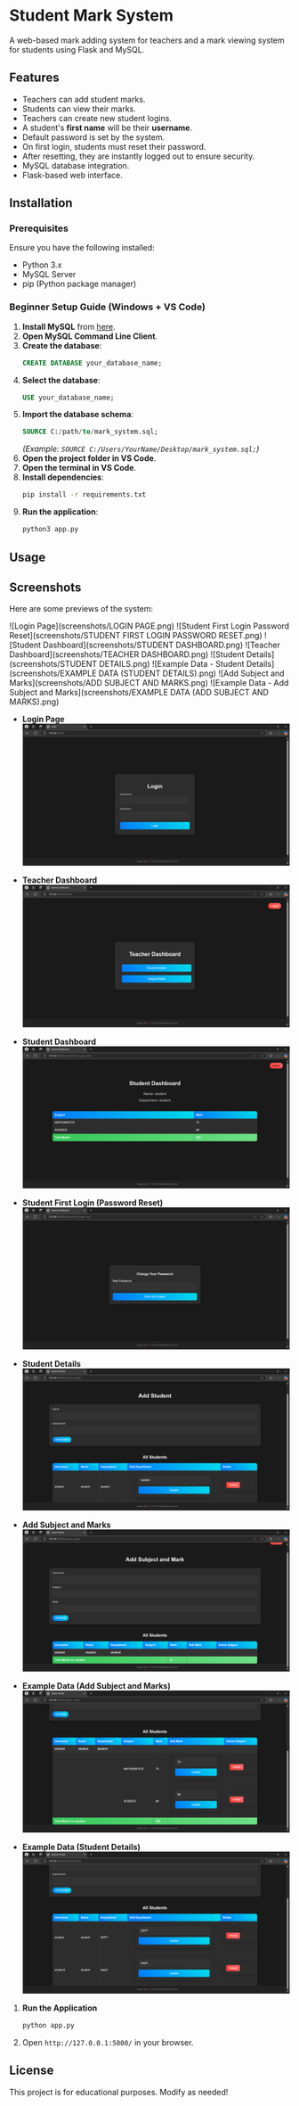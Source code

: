 # Student Mark System

A web-based mark adding system for teachers and a mark viewing system for students using Flask and MySQL.

## Features
- Teachers can add student marks.
- Students can view their marks.
- Teachers can create new student logins.
- A student's **first name** will be their **username**.
- Default password is set by the system.
- On first login, students must reset their password.
- After resetting, they are instantly logged out to ensure security.
- MySQL database integration.
- Flask-based web interface.

## Installation
### Prerequisites
Ensure you have the following installed:
- Python 3.x
- MySQL Server
- pip (Python package manager)

### Beginner Setup Guide (Windows + VS Code)
1. **Install MySQL** from [here](https://dev.mysql.com/downloads/installer/).
2. **Open MySQL Command Line Client**.
3. **Create the database**:
   ```sql
   CREATE DATABASE your_database_name;
   ```
4. **Select the database**:
   ```sql
   USE your_database_name;
   ```
5. **Import the database schema**:
   ```sql
   SOURCE C:/path/to/mark_system.sql;
   ```
   _(Example: `SOURCE C:/Users/YourName/Desktop/mark_system.sql;`)_
6. **Open the project folder in VS Code**.
7. **Open the terminal in VS Code**.
8. **Install dependencies**:
   ```sh
   pip install -r requirements.txt
   ```
9. **Run the application**:
   ```sh
   python3 app.py
   ```

## Usage

## Screenshots
Here are some previews of the system:

![Login Page](screenshots/LOGIN PAGE.png)
![Student First Login Password Reset](screenshots/STUDENT FIRST LOGIN PASSWORD RESET.png)
![Student Dashboard](screenshots/STUDENT DASHBOARD.png)
![Teacher Dashboard](screenshots/TEACHER DASHBOARD.png)
![Student Details](screenshots/STUDENT DETAILS.png)
![Example Data - Student Details](screenshots/EXAMPLE DATA (STUDENT DETAILS).png)
![Add Subject and Marks](screenshots/ADD SUBJECT AND MARKS.png)
![Example Data - Add Subject and Marks](screenshots/EXAMPLE DATA (ADD SUBJECT AND MARKS).png)

- **Login Page**  
  ![Login Page](screenshots/LOGIN%20PAGE.png)

- **Teacher Dashboard**  
  ![Teacher Dashboard](screenshots/TEACHER%20DASHBOARD.png)

- **Student Dashboard**  
  ![Student Dashboard](screenshots/STUDENT%20DASHBOARD.png)

- **Student First Login (Password Reset)**  
  ![Student First Login](screenshots/STUDENT%20FIRST%20LOGIN%20PASSWORD%20RESET.png)

- **Student Details**  
  ![Student Details](screenshots/STUDENT%20DETAILS.png)

- **Add Subject and Marks**  
  ![Add Subject and Marks](screenshots/ADD%20SUBJECT%20AND%20MARKS.png)

- **Example Data (Add Subject and Marks)**  
  ![Example Data](screenshots/SAMPLE%20DETAILS%20(ADD%20SUBJECT%20AND%20MARKS).png)

- **Example Data (Student Details)**  
  ![Example Data](screenshots/SAMPLE%20DETAILS%20(STUDENT%20DETAILS).png)

1. **Run the Application**
   ```sh
   python app.py
   ```
2. Open `http://127.0.0.1:5000/` in your browser.

## License
This project is for educational purposes. Modify as needed!


